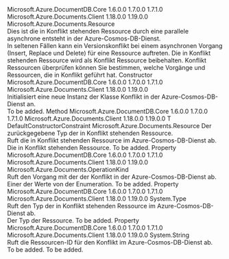 <Type Name="Conflict" FullName="Microsoft.Azure.Documents.Conflict">
  <TypeSignature Language="C#" Value="public class Conflict : Microsoft.Azure.Documents.Resource" />
  <TypeSignature Language="ILAsm" Value=".class public auto ansi beforefieldinit Conflict extends Microsoft.Azure.Documents.Resource" />
  <TypeSignature Language="DocId" Value="T:Microsoft.Azure.Documents.Conflict" />
  <TypeSignature Language="VB.NET" Value="Public Class Conflict&#xA;Inherits Resource" />
  <TypeSignature Language="F#" Value="type Conflict = class&#xA;    inherit Resource" />
  <AssemblyInfo>
    <AssemblyName>Microsoft.Azure.DocumentDB.Core</AssemblyName>
    <AssemblyVersion>1.6.0.0</AssemblyVersion>
    <AssemblyVersion>1.7.0.0</AssemblyVersion>
    <AssemblyVersion>1.7.1.0</AssemblyVersion>
  </AssemblyInfo>
  <AssemblyInfo>
    <AssemblyName>Microsoft.Azure.Documents.Client</AssemblyName>
    <AssemblyVersion>1.18.0.0</AssemblyVersion>
    <AssemblyVersion>1.19.0.0</AssemblyVersion>
  </AssemblyInfo>
  <Base>
    <BaseTypeName>Microsoft.Azure.Documents.Resource</BaseTypeName>
  </Base>
  <Interfaces />
  <Docs>
    <summary>
            Dies ist die in Konflikt stehenden Ressource durch eine parallele asynchrone entsteht in der Azure-Cosmos-DB-Dienst.
            </summary>
    <remarks>
            In seltenen Fällen kann ein Versionskonflikt bei einem asynchronen Vorgang (Insert, Replace und Delete) für eine Ressource auftreten.
            Die in Konflikt stehenden Ressource wird als Konflikt Ressource beibehalten.  
            Konflikt Ressourcen überprüfen können Sie bestimmen, welche Vorgänge und Ressourcen, die in Konflikt geführt hat.
            </remarks>
  </Docs>
  <Members>
    <Member MemberName=".ctor">
      <MemberSignature Language="C#" Value="public Conflict ();" />
      <MemberSignature Language="ILAsm" Value=".method public hidebysig specialname rtspecialname instance void .ctor() cil managed" />
      <MemberSignature Language="DocId" Value="M:Microsoft.Azure.Documents.Conflict.#ctor" />
      <MemberSignature Language="VB.NET" Value="Public Sub New ()" />
      <MemberType>Constructor</MemberType>
      <AssemblyInfo>
        <AssemblyName>Microsoft.Azure.DocumentDB.Core</AssemblyName>
        <AssemblyVersion>1.6.0.0</AssemblyVersion>
        <AssemblyVersion>1.7.0.0</AssemblyVersion>
        <AssemblyVersion>1.7.1.0</AssemblyVersion>
      </AssemblyInfo>
      <AssemblyInfo>
        <AssemblyName>Microsoft.Azure.Documents.Client</AssemblyName>
        <AssemblyVersion>1.18.0.0</AssemblyVersion>
        <AssemblyVersion>1.19.0.0</AssemblyVersion>
      </AssemblyInfo>
      <Parameters />
      <Docs>
        <summary>
            Initialisiert eine neue Instanz der Klasse Konflikt in der Azure-Cosmos-DB-Dienst an.
            </summary>
        <remarks>To be added.</remarks>
      </Docs>
    </Member>
    <Member MemberName="GetResource&lt;T&gt;">
      <MemberSignature Language="C#" Value="public T GetResource&lt;T&gt; () where T : Microsoft.Azure.Documents.Resourcenew();" />
      <MemberSignature Language="ILAsm" Value=".method public hidebysig instance !!T GetResource&lt;.ctor (class Microsoft.Azure.Documents.Resource) T&gt;() cil managed" />
      <MemberSignature Language="DocId" Value="M:Microsoft.Azure.Documents.Conflict.GetResource``1" />
      <MemberSignature Language="VB.NET" Value="Public Function GetResource(Of T As {ResourceNew}) () As T" />
      <MemberSignature Language="F#" Value="member this.GetResource : unit -&gt; 'T (requires 'T :&gt; Microsoft.Azure.Documents.Resource and 'T : (new : unit -&gt; 'T))" Usage="conflict.GetResource " />
      <MemberType>Method</MemberType>
      <AssemblyInfo>
        <AssemblyName>Microsoft.Azure.DocumentDB.Core</AssemblyName>
        <AssemblyVersion>1.6.0.0</AssemblyVersion>
        <AssemblyVersion>1.7.0.0</AssemblyVersion>
        <AssemblyVersion>1.7.1.0</AssemblyVersion>
      </AssemblyInfo>
      <AssemblyInfo>
        <AssemblyName>Microsoft.Azure.Documents.Client</AssemblyName>
        <AssemblyVersion>1.18.0.0</AssemblyVersion>
        <AssemblyVersion>1.19.0.0</AssemblyVersion>
      </AssemblyInfo>
      <ReturnValue>
        <ReturnType>T</ReturnType>
      </ReturnValue>
      <TypeParameters>
        <TypeParameter Name="T">
          <Constraints>
            <ParameterAttribute>DefaultConstructorConstraint</ParameterAttribute>
            <BaseTypeName>Microsoft.Azure.Documents.Resource</BaseTypeName>
          </Constraints>
        </TypeParameter>
      </TypeParameters>
      <Parameters />
      <Docs>
        <typeparam name="T">Der zurückgegebene Typ der in Konflikt stehenden Ressource.</typeparam>
        <summary>
            Ruft die in Konflikt stehenden Ressource im Azure-Cosmos-DB-Dienst ab.
            </summary>
        <returns>Die in Konflikt stehenden Ressource.</returns>
        <remarks>To be added.</remarks>
      </Docs>
    </Member>
    <Member MemberName="OperationKind">
      <MemberSignature Language="C#" Value="public Microsoft.Azure.Documents.OperationKind OperationKind { get; }" />
      <MemberSignature Language="ILAsm" Value=".property instance valuetype Microsoft.Azure.Documents.OperationKind OperationKind" />
      <MemberSignature Language="DocId" Value="P:Microsoft.Azure.Documents.Conflict.OperationKind" />
      <MemberSignature Language="VB.NET" Value="Public ReadOnly Property OperationKind As OperationKind" />
      <MemberSignature Language="F#" Value="member this.OperationKind : Microsoft.Azure.Documents.OperationKind" Usage="Microsoft.Azure.Documents.Conflict.OperationKind" />
      <MemberType>Property</MemberType>
      <AssemblyInfo>
        <AssemblyName>Microsoft.Azure.DocumentDB.Core</AssemblyName>
        <AssemblyVersion>1.6.0.0</AssemblyVersion>
        <AssemblyVersion>1.7.0.0</AssemblyVersion>
        <AssemblyVersion>1.7.1.0</AssemblyVersion>
      </AssemblyInfo>
      <AssemblyInfo>
        <AssemblyName>Microsoft.Azure.Documents.Client</AssemblyName>
        <AssemblyVersion>1.18.0.0</AssemblyVersion>
        <AssemblyVersion>1.19.0.0</AssemblyVersion>
      </AssemblyInfo>
      <ReturnValue>
        <ReturnType>Microsoft.Azure.Documents.OperationKind</ReturnType>
      </ReturnValue>
      <Docs>
        <summary>
            Ruft den Vorgang mit der der Konflikt in der Azure-Cosmos-DB-Dienst ab.
            </summary>
        <value>
            Einer der Werte von der <see cref="P:Microsoft.Azure.Documents.Conflict.OperationKind" /> Enumeration.
            </value>
        <remarks>To be added.</remarks>
      </Docs>
    </Member>
    <Member MemberName="ResourceType">
      <MemberSignature Language="C#" Value="public Type ResourceType { get; }" />
      <MemberSignature Language="ILAsm" Value=".property instance class System.Type ResourceType" />
      <MemberSignature Language="DocId" Value="P:Microsoft.Azure.Documents.Conflict.ResourceType" />
      <MemberSignature Language="VB.NET" Value="Public ReadOnly Property ResourceType As Type" />
      <MemberSignature Language="F#" Value="member this.ResourceType : Type" Usage="Microsoft.Azure.Documents.Conflict.ResourceType" />
      <MemberType>Property</MemberType>
      <AssemblyInfo>
        <AssemblyName>Microsoft.Azure.DocumentDB.Core</AssemblyName>
        <AssemblyVersion>1.6.0.0</AssemblyVersion>
        <AssemblyVersion>1.7.0.0</AssemblyVersion>
        <AssemblyVersion>1.7.1.0</AssemblyVersion>
      </AssemblyInfo>
      <AssemblyInfo>
        <AssemblyName>Microsoft.Azure.Documents.Client</AssemblyName>
        <AssemblyVersion>1.18.0.0</AssemblyVersion>
        <AssemblyVersion>1.19.0.0</AssemblyVersion>
      </AssemblyInfo>
      <ReturnValue>
        <ReturnType>System.Type</ReturnType>
      </ReturnValue>
      <Docs>
        <summary>
            Ruft den Typ der in Konflikt stehenden Ressource im Azure-Cosmos-DB-Dienst ab.
            </summary>
        <value>
            Der Typ der Ressource.
            </value>
        <remarks>To be added.</remarks>
      </Docs>
    </Member>
    <Member MemberName="SourceResourceId">
      <MemberSignature Language="C#" Value="public string SourceResourceId { get; }" />
      <MemberSignature Language="ILAsm" Value=".property instance string SourceResourceId" />
      <MemberSignature Language="DocId" Value="P:Microsoft.Azure.Documents.Conflict.SourceResourceId" />
      <MemberSignature Language="VB.NET" Value="Public ReadOnly Property SourceResourceId As String" />
      <MemberSignature Language="F#" Value="member this.SourceResourceId : string" Usage="Microsoft.Azure.Documents.Conflict.SourceResourceId" />
      <MemberType>Property</MemberType>
      <AssemblyInfo>
        <AssemblyName>Microsoft.Azure.DocumentDB.Core</AssemblyName>
        <AssemblyVersion>1.6.0.0</AssemblyVersion>
        <AssemblyVersion>1.7.0.0</AssemblyVersion>
        <AssemblyVersion>1.7.1.0</AssemblyVersion>
      </AssemblyInfo>
      <AssemblyInfo>
        <AssemblyName>Microsoft.Azure.Documents.Client</AssemblyName>
        <AssemblyVersion>1.18.0.0</AssemblyVersion>
        <AssemblyVersion>1.19.0.0</AssemblyVersion>
      </AssemblyInfo>
      <ReturnValue>
        <ReturnType>System.String</ReturnType>
      </ReturnValue>
      <Docs>
        <summary>
            Ruft die Ressourcen-ID für den Konflikt im Azure-Cosmos-DB-Dienst ab.
            </summary>
        <value>To be added.</value>
        <remarks>To be added.</remarks>
      </Docs>
    </Member>
  </Members>
</Type>